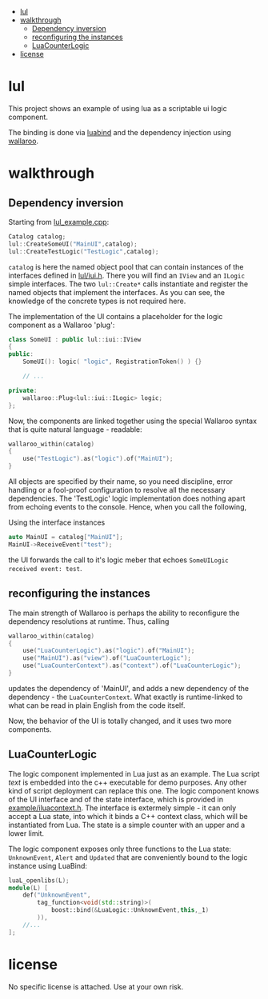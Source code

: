 - [lul](#lul)
- [walkthrough](#walkthrough)
	- [Dependency inversion](#dependency-inversion)
	- [reconfiguring the instances](#reconfiguring-the-instances)
	- [LuaCounterLogic](#luacounterlogic)
- [license](#license)

lul
===

This project shows an example of using lua as a scriptable ui logic component.

The binding is done via [luabind](http://www.rasterbar.com/products/luabind/docs.html)
and the dependency injection using [wallaroo](https://code.google.com/p/wallaroo/).

walkthrough
===========

Dependency inversion
--------------------

Starting from [lul_example.cpp](example/lul_example.cpp):

```cpp
Catalog catalog;
lul::CreateSomeUI("MainUI",catalog);
lul::CreateTestLogic("TestLogic",catalog);
```

`catalog` is here the named object pool that can contain instances of the interfaces defined in [lul/iui.h](lul/iui.h). There you will find an `IView` and an `ILogic` simple interfaces. The two `lul::Create*` calls instantiate and register the named objects that implement the interfaces. As you can see, the knowledge of the concrete types is not required here.

The implementation of the UI contains a placeholder for the logic component as a Wallaroo 'plug':

```cpp
class SomeUI : public lul::iui::IView
{
public:
	SomeUI(): logic( "logic", RegistrationToken() ) {}

	// ...

private:
	wallaroo::Plug<lul::iui::ILogic> logic;
};
```

Now, the components are linked together using the special Wallaroo syntax that is quite natural language - readable:

```cpp
wallaroo_within(catalog)
{
	use("TestLogic").as("logic").of("MainUI");
}
```

All objects are specified by their name, so you need discipline, error handling or a fool-proof configuration to resolve all the necessary dependencies. The 'TestLogic' logic implementation does nothing apart from echoing events to the console. Hence, when you call the following,

Using the interface instances

```cpp
auto MainUI = catalog["MainUI"];
MainUI->ReceiveEvent("test");
```

the UI forwards the call to it's logic meber that echoes `SomeUILogic received event: test`.

reconfiguring the instances
---------------------------

The main strength of Wallaroo is perhaps the ability to reconfigure the dependency resolutions at runtime. Thus, calling

```cpp
wallaroo_within(catalog)
{
	use("LuaCounterLogic").as("logic").of("MainUI");
	use("MainUI").as("view").of("LuaCounterLogic");
	use("LuaCounterContext").as("context").of("LuaCounterLogic");
}
```

updates the dependency of 'MainUI', and adds a new dependency of the dependency - the `LuaCounterContext`. What exactly is runtime-linked to what can be read in plain English from the code itself.

Now, the behavior of the UI is totally changed, and it uses two more components.

LuaCounterLogic
---------------

The logic component implemented in Lua just as an example. The Lua script _text_ is embedded into the c++ executable for demo purposes. Any other kind of script deployment can replace this one. The logic component knows of the UI interface and of the state interface, which is provided in [example/iluacontext.h](example/iluacontext.h). The interface is extermely simple - it can only accept a Lua state, into which it binds a C++ context class, which will be instantiated from Lua. The state is a simple counter with an upper and a lower limit.

The logic component exposes only three functions to the Lua state: `UnknownEvent`, `Alert` and `Updated` that are conveniently bound to the logic instance using LuaBind:

```cpp
luaL_openlibs(L);
module(L) [
	def("UnknownEvent",
		tag_function<void(std::string)>(
			boost::bind(&LuaLogic::UnknownEvent,this,_1)
		)),
	//...
];
```



license
=======

No specific license is attached. Use at your own risk.
